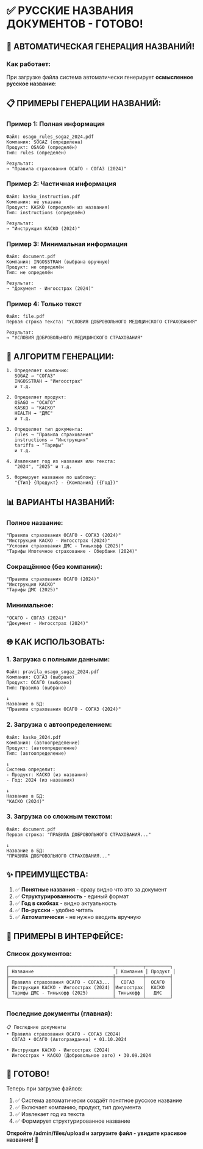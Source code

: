 # ✅ РУССКИЕ НАЗВАНИЯ ДОКУМЕНТОВ - ГОТОВО!

## 🎉 АВТОМАТИЧЕСКАЯ ГЕНЕРАЦИЯ НАЗВАНИЙ!

### Как работает:

При загрузке файла система автоматически генерирует **осмысленное русское название**:

## 📋 ПРИМЕРЫ ГЕНЕРАЦИИ НАЗВАНИЙ:

### Пример 1: Полная информация
```
Файл: osago_rules_sogaz_2024.pdf
Компания: SOGAZ (определена)
Продукт: OSAGO (определён)
Тип: rules (определён)

Результат:
→ "Правила страхования ОСАГО - СОГАЗ (2024)"
```

### Пример 2: Частичная информация
```
Файл: kasko_instruction.pdf
Компания: не указана
Продукт: KASKO (определён из названия)
Тип: instructions (определён)

Результат:
→ "Инструкция КАСКО (2024)"
```

### Пример 3: Минимальная информация
```
Файл: document.pdf
Компания: INGOSSTRAH (выбрана вручную)
Продукт: не определён
Тип: не определён

Результат:
→ "Документ - Ингосстрах (2024)"
```

### Пример 4: Только текст
```
Файл: file.pdf
Первая строка текста: "УСЛОВИЯ ДОБРОВОЛЬНОГО МЕДИЦИНСКОГО СТРАХОВАНИЯ"

Результат:
→ "УСЛОВИЯ ДОБРОВОЛЬНОГО МЕДИЦИНСКОГО СТРАХОВАНИЯ"
```

## 🎯 АЛГОРИТМ ГЕНЕРАЦИИ:

```
1. Определяет компанию:
   SOGAZ → "СОГАЗ"
   INGOSSTRAH → "Ингосстрах"
   и т.д.

2. Определяет продукт:
   OSAGO → "ОСАГО"
   KASKO → "КАСКО"
   HEALTH → "ДМС"
   и т.д.

3. Определяет тип документа:
   rules → "Правила страхования"
   instructions → "Инструкция"
   tariffs → "Тарифы"
   и т.д.

4. Извлекает год из названия или текста:
   "2024", "2025" и т.д.

5. Формирует название по шаблону:
   "{Тип} {Продукт} - {Компания} ({Год})"
```

## 📊 ВАРИАНТЫ НАЗВАНИЙ:

### Полное название:
```
"Правила страхования ОСАГО - СОГАЗ (2024)"
"Инструкция КАСКО - Ингосстрах (2024)"
"Условия страхования ДМС - Тинькофф (2025)"
"Тарифы Ипотечное страхование - Сбербанк (2024)"
```

### Сокращённое (без компании):
```
"Правила страхования ОСАГО (2024)"
"Инструкция КАСКО"
"Тарифы ДМС (2025)"
```

### Минимальное:
```
"ОСАГО - СОГАЗ (2024)"
"Документ - Ингосстрах (2024)"
```

## 🌐 КАК ИСПОЛЬЗОВАТЬ:

### 1. Загрузка с полными данными:
```
Файл: pravila_osago_sogaz_2024.pdf
Компания: СОГАЗ (выбрано)
Продукт: ОСАГО (выбрано)
Тип: Правила (выбрано)

↓
Название в БД:
"Правила страхования ОСАГО - СОГАЗ (2024)"
```

### 2. Загрузка с автоопределением:
```
Файл: kasko_2024.pdf
Компания: (автоопределение)
Продукт: (автоопределение)
Тип: (автоопределение)

↓
Система определит:
- Продукт: КАСКО (из названия)
- Год: 2024 (из названия)

↓
Название в БД:
"КАСКО (2024)"
```

### 3. Загрузка со сложным текстом:
```
Файл: document.pdf
Первая строка: "ПРАВИЛА ДОБРОВОЛЬНОГО СТРАХОВАНИЯ..."

↓
Название в БД:
"ПРАВИЛА ДОБРОВОЛЬНОГО СТРАХОВАНИЯ..."
```

## ✨ ПРЕИМУЩЕСТВА:

1. ✅ **Понятные названия** - сразу видно что это за документ
2. ✅ **Структурированность** - единый формат
3. ✅ **Год в скобках** - видно актуальность
4. ✅ **По-русски** - удобно читать
5. ✅ **Автоматически** - не нужно вводить вручную

## 📍 ПРИМЕРЫ В ИНТЕРФЕЙСЕ:

### Список документов:
```
┌──────────────────────────────────────┬──────────┬─────────┐
│ Название                              │ Компания │ Продукт │
├──────────────────────────────────────┼──────────┼─────────┤
│ Правила страхования ОСАГО - СОГАЗ... │  СОГАЗ   │  ОСАГО  │
│ Инструкция КАСКО - Ингосстрах (2024) │Ингосстрах│  КАСКО  │
│ Тарифы ДМС - Тинькофф (2025)         │ Тинькофф │   ДМС   │
└──────────────────────────────────────┴──────────┴─────────┘
```

### Последние документы (главная):
```
📋 Последние документы
• Правила страхования ОСАГО - СОГАЗ (2024)
  СОГАЗ • ОСАГО (Автогражданка) • 01.10.2024

• Инструкция КАСКО - Ингосстрах (2024)
  Ингосстрах • КАСКО (Добровольное авто) • 30.09.2024
```

## 🎉 ГОТОВО!

Теперь при загрузке файлов:
1. ✅ Система автоматически создаёт понятное русское название
2. ✅ Включает компанию, продукт, тип документа
3. ✅ Извлекает год из текста
4. ✅ Формирует структурированное название

**Откройте /admin/files/upload и загрузите файл - увидите красивое название!** 🚀

